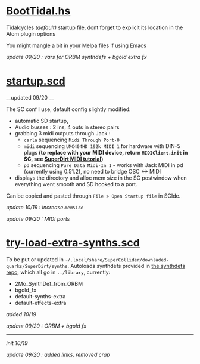 # [BootTidal.hs](https://raw.githubusercontent.com/pierstu/tidalcycles/master/setup/BootTidal.hs)
Tidalcycles _(default)_ startup file, dont forget to explicit its location in the Atom plugin options 

You might mangle a bit in your Melpa files if using Emacs

_update 09/20 : vars for ORBM synthdefs + bgold extra fx_

# [startup.scd](https://raw.githubusercontent.com/pierstu/tidalcycles/master/setup/startup.scd)

__updated 09/20 __

The SC conf I use, default config slightly modified: 
- automatic SD startup, 
- Audio busses : 2 ins, 4 outs in stereo pairs  
- grabbing 3 midi outputs through Jack : 
    - `carla` sequencing `Midi Through Port-0`
    - `midi` sequencing `UMC404HD 192k MIDI 1` for hardware with DIN-5 plugs __(to replace with your MIDI device, return `MIDIClient.init` in SC, see [SuperDirt MIDI tutorial](https://tidalcycles.org/index.php/SuperDirt_MIDI_Tutorial))__
    - `pd` sequencing `Pure Data Midi-In 1` - works with Jack MIDI in pd (currently using 0.51.2), no need to bridge OSC <-> MIDI 
- displays the directory and alloc mem size in the SC postwindow when everything went smooth and SD hooked to a port.

Can be copied and pasted through `File > Open Startup file` in SCIde.

_update 10/19 : increase `memSize`_

_update 09/20 : MIDI ports_

# [try-load-extra-synths.scd](https://raw.githubusercontent.com/pierstu/tidalcycles/master/setup/try-load-extra-synths.scd)
To be put or updated in `~/.local/share/SuperCollider/downladed-quarks/SuperDirt/synths`. Autoloads synthdefs provided in [the synthdefs repo](https://github.com/pierstu/tidalcycles/tree/master/synthdefs), which all go in `../library`, currently:
- 2Mo_SynthDef_from_ORBM
- bgold_fx
- default-synths-extra
- default-effects-extra


_added 10/19_

_update 09/20 : ORBM + bgold fx_

___
_init 10/19_

_update 09/20 : added links, removed crap_
